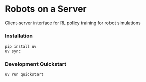 # Robots on a Server

Client-server interface for RL policy training for robot simulations

### Installation

```bash
pip install uv
uv sync
```

### Development Quickstart

```bash
uv run quickstart
```
